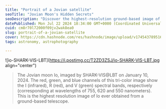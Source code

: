 ```yaml
---
title: "Portrait of a Jovian satellite"
seoTitle: "Jovian Moon's Hidden Secrets"
seoDescription: "Discover the highest-resolution ground-based image of Jupiter's moon Io, captured by SHARK-VIS@LBT in infrared, red, and green spectral bands"
datePublished: Mon Jul 22 2024 18:34:00 GMT+0000 (Coordinated Universal Time)
cuid: cm8r70l72000f09jv2wak8ea0
slug: portrait-of-a-jovian-satellite
cover: https://cdn.hashnode.com/res/hashnode/image/upload/v1745437895165/b04a0ea7-a182-4edb-a57e-ade6451eb744.jpeg
tags: astronomy, astrophotography

---
```


![io-SHARK-VIS-LBT](https://i.postimg.cc/T2ZD3ZSJ/io-SHARK-VIS-LBT.jpg align="center")

> The Jovian moon Io, imaged by SHARK-VIS@LBT on January 10, 2024. The red, green, and blue channels of this tri-color image show the I (infrared), R (red), and V (green) spectral bands, respectively (corresponding at wavelengths of 755, 620 and 550 nanometers). This is the highest resolution image of Io ever obtained from a ground-based telescope.